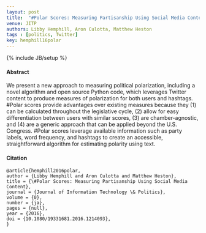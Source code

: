 ```yaml
---
layout: post
title: 	"#Polar Scores: Measuring Partisanship Using Social Media Content"
venue: JITP
authors: Libby Hemphill, Aron Culotta, Matthew Heston
tags : [politics, Twitter]
key: hemphill16polar
---
```

{% include JB/setup %}
#### Abstract

We present a new approach to measuring political polarization, including a
novel algorithm and open source Python code, which leverages Twitter content
to produce measures of polarization for both users and hashtags. #Polar scores
provide advantages over existing measures because they (1) can be calculated
throughout the legislative cycle, (2) allow for easy differentiation between
users with similar scores, (3) are chamber-agnostic, and (4) are a generic
approach that can be applied beyond the U.S. Congress. #Polar scores leverage
available information such as party labels, word frequency, and hashtags to
create an accessible, straightforward algorithm for estimating polarity using
text.

#### Citation

	@article{hemphill2016polar,
	author = {Libby Hemphill and Aron Culotta and Matthew Heston},
	title = {\#Polar Scores: Measuring Partisanship Using Social Media Content},
	journal = {Journal of Information Technology \& Politics},
	volume = {0},
	number = {ja},
	pages = {null},
	year = {2016},
	doi = {10.1080/19331681.2016.1214093},
	}

